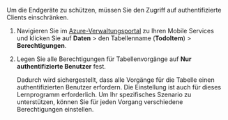 
Um die Endgeräte zu schützen, müssen Sie den Zugriff auf authentifizierte Clients einschränken.

1. Navigieren Sie im [Azure-Verwaltungsportal](https://manage.windowsazure.com/) zu Ihren Mobile Services und klicken Sie auf **Daten** > den Tabellenname (**TodoItem**) > **Berechtigungen**. 

2. Legen Sie alle Berechtigungen für Tabellenvorgänge auf **Nur authentifizierte Benutzer** fest.

	 Dadurch wird sichergestellt, dass alle Vorgänge für die Tabelle einen authentifizierten Benutzer erfordern. Die Einstellung ist auch für dieses Lernprogramm erforderlich. Um Ihr spezifisches Szenario zu unterstützen, können Sie für jeden Vorgang verschiedene Berechtigungen einstellen.

<!---HONumber=July15_HO2-->